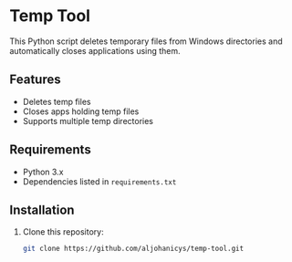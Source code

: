 # Temp Tool

This Python script deletes temporary files from Windows directories and automatically closes applications using them.

## Features
- Deletes temp files
- Closes apps holding temp files
- Supports multiple temp directories

## Requirements
- Python 3.x
- Dependencies listed in `requirements.txt`

## Installation
1. Clone this repository:
   ```bash
   git clone https://github.com/aljohanicys/temp-tool.git
